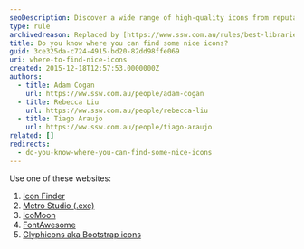 ```yaml
---
seoDescription: Discover a wide range of high-quality icons from reputable sources such as Icon Finder, Metro Studio, IcoMoon, FontAwesome, and Glyphicons.
type: rule
archivedreason: Replaced by [https://www.ssw.com.au/rules/best-libraries-for-icons](/rules/best-libraries-for-icons)
title: Do you know where you can find some nice icons?
guid: 3ce325da-c724-4915-bd20-82dd98ffe069
uri: where-to-find-nice-icons
created: 2015-12-18T12:57:53.0000000Z
authors:
  - title: Adam Cogan
    url: https://ww.ssw.com.au/people/adam-cogan
  - title: Rebecca Liu
    url: https://ww.ssw.com.au/people/rebecca-liu
  - title: Tiago Araujo
    url: https://ww.ssw.com.au/people/tiago-araujo
related: []
redirects:
  - do-you-know-where-you-can-find-some-nice-icons
---
```


Use one of these websites:

1. [Icon Finder](http://www.iconfinder.com/)
2. [Metro Studio (.exe)](http://www.syncfusion.com/downloads/metrostudio)
3. [IcoMoon](http://icomoon.io/)
4. [FontAwesome](http://fontawesome.io/)
5. [Glyphicons aka Bootstrap icons](http://glyphicons.com/)

<!--endintro-->
